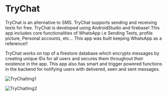 # TryChat

TryChat is an alternative to SMS. TryChat supports sending and receiving texts for free. TryChat is developed using AndroidStudio and firebase! This app includes core functionalities of WhatsApp i.e Sending Texts, profile picture, Personal accounts, etc... This app was built keeping WhatsApp as a reference!!

TryChat works on top of a firestore database which encrypts messages by creating unique IDs for all users and secures them throughout their existence in the app. This app also has smart and trigger powered functions in the backend for notifying users with delivered, seen and sent messages.

![TryChatImg1](https://user-images.githubusercontent.com/66256723/158720968-83313d5f-2a97-49b9-a144-6b6edd450dcf.png)

![TryChatImg2](https://user-images.githubusercontent.com/66256723/158720981-e3687548-4841-49e5-b193-42e3136ef23c.png)
